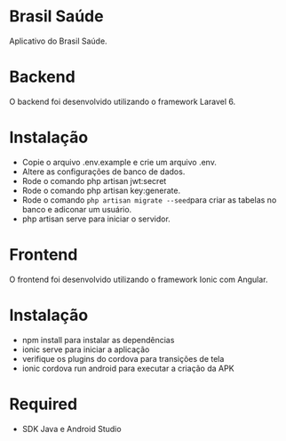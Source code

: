 # Brasil Saúde
Aplicativo do Brasil Saúde.

# Backend

O backend foi desenvolvido utilizando o framework Laravel 6.

# Instalação

- Copie o arquivo .env.example e crie um arquivo .env.
- Altere as configurações de banco de dados.
- Rode o comando php artisan jwt:secret
- Rode o comando php artisan key:generate.
- Rode o comando `php artisan migrate --seed`para criar as tabelas no banco e adiconar um usuário.
- php artisan serve para iniciar o servidor.

# Frontend

O frontend foi desenvolvido utilizando o framework Ionic com Angular.

# Instalação

- npm install para instalar as dependências
- ionic serve para iniciar a aplicação
- verifique os plugins do cordova para transições de tela
- ionic cordova run android para executar a criação da APK

# Required

- SDK Java e Android Studio
